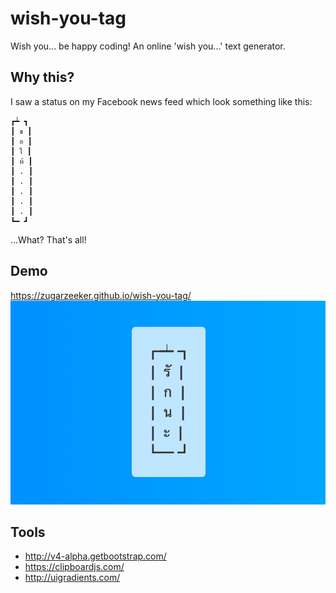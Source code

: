 # wish-you-tag
Wish you... be happy coding! An online 'wish you...' text generator.

## Why this?
I saw a status on my Facebook news feed which look something like this:
```
┏┷ ┓
┃ ข ┃
┃ อ ┃
┃ ใ ┃
┃ ห้ ┃
┃ . ┃
┃ . ┃
┃ . ┃
┃ . ┃
┃ . ┃
┗━ ┛
```

...What? That's all!


## Demo
https://zugarzeeker.github.io/wish-you-tag/
![Demo :)](img/ogimg-v2.png)

## Tools
* http://v4-alpha.getbootstrap.com/
* https://clipboardjs.com/
* http://uigradients.com/
